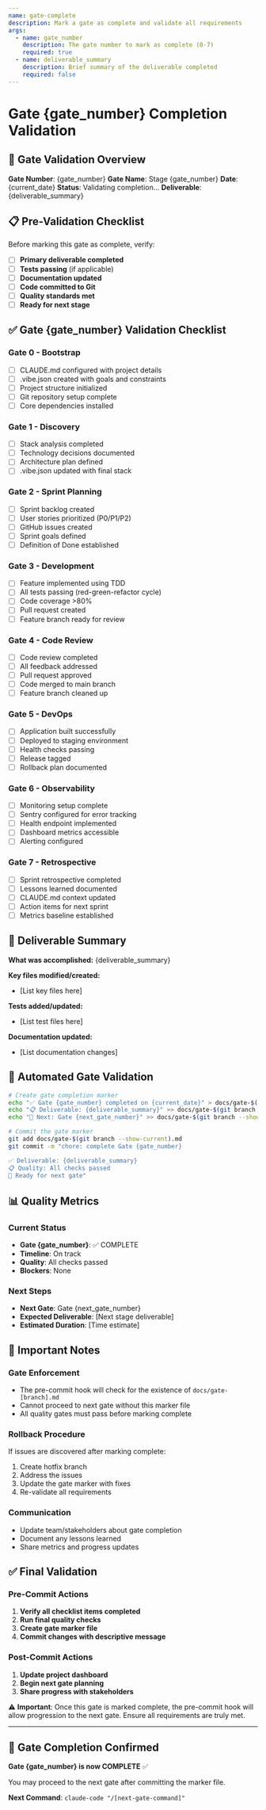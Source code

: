 ```yaml
---
name: gate-complete
description: Mark a gate as complete and validate all requirements
args:
  - name: gate_number
    description: The gate number to mark as complete (0-7)
    required: true
  - name: deliverable_summary
    description: Brief summary of the deliverable completed
    required: false
---
```


# Gate {gate_number} Completion Validation

## 🎯 Gate Validation Overview

**Gate Number**: {gate_number}
**Gate Name**: Stage {gate_number}
**Date**: {current_date}
**Status**: Validating completion...
**Deliverable**: {deliverable_summary}

## 📋 Pre-Validation Checklist

Before marking this gate as complete, verify:

- [ ] **Primary deliverable completed**
- [ ] **Tests passing** (if applicable)
- [ ] **Documentation updated**
- [ ] **Code committed to Git**
- [ ] **Quality standards met**
- [ ] **Ready for next stage**

## ✅ Gate {gate_number} Validation Checklist

### Gate 0 - Bootstrap
- [ ] CLAUDE.md configured with project details
- [ ] .vibe.json created with goals and constraints
- [ ] Project structure initialized
- [ ] Git repository setup complete
- [ ] Core dependencies installed

### Gate 1 - Discovery
- [ ] Stack analysis completed
- [ ] Technology decisions documented
- [ ] Architecture plan defined
- [ ] .vibe.json updated with final stack

### Gate 2 - Sprint Planning
- [ ] Sprint backlog created
- [ ] User stories prioritized (P0/P1/P2)
- [ ] GitHub issues created
- [ ] Sprint goals defined
- [ ] Definition of Done established

### Gate 3 - Development
- [ ] Feature implemented using TDD
- [ ] All tests passing (red-green-refactor cycle)
- [ ] Code coverage >80%
- [ ] Pull request created
- [ ] Feature branch ready for review

### Gate 4 - Code Review
- [ ] Code review completed
- [ ] All feedback addressed
- [ ] Pull request approved
- [ ] Code merged to main branch
- [ ] Feature branch cleaned up

### Gate 5 - DevOps
- [ ] Application built successfully
- [ ] Deployed to staging environment
- [ ] Health checks passing
- [ ] Release tagged
- [ ] Rollback plan documented

### Gate 6 - Observability
- [ ] Monitoring setup complete
- [ ] Sentry configured for error tracking
- [ ] Health endpoint implemented
- [ ] Dashboard metrics accessible
- [ ] Alerting configured

### Gate 7 - Retrospective
- [ ] Sprint retrospective completed
- [ ] Lessons learned documented
- [ ] CLAUDE.md context updated
- [ ] Action items for next sprint
- [ ] Metrics baseline established

## 📝 Deliverable Summary

**What was accomplished:**
{deliverable_summary}

**Key files modified/created:**
- [List key files here]

**Tests added/updated:**
- [List test files here]

**Documentation updated:**
- [List documentation changes]

## 🔧 Automated Gate Validation

```bash
# Create gate completion marker
echo "✅ Gate {gate_number} completed on {current_date}" > docs/gate-$(git branch --show-current).md
echo "📋 Deliverable: {deliverable_summary}" >> docs/gate-$(git branch --show-current).md
echo "🎯 Next: Gate {next_gate_number}" >> docs/gate-$(git branch --show-current).md

# Commit the gate marker
git add docs/gate-$(git branch --show-current).md
git commit -m "chore: complete Gate {gate_number}

✅ Deliverable: {deliverable_summary}
📋 Quality: All checks passed
🎯 Ready for next gate"
```

## 📊 Quality Metrics

### Current Status
- **Gate {gate_number}**: ✅ COMPLETE
- **Timeline**: On track
- **Quality**: All checks passed
- **Blockers**: None

### Next Steps
- **Next Gate**: Gate {next_gate_number}
- **Expected Deliverable**: [Next stage deliverable]
- **Estimated Duration**: [Time estimate]

## 🚨 Important Notes

### Gate Enforcement
- The pre-commit hook will check for the existence of `docs/gate-[branch].md`
- Cannot proceed to next gate without this marker file
- All quality gates must pass before marking complete

### Rollback Procedure
If issues are discovered after marking complete:
1. Create hotfix branch
2. Address the issues
3. Update the gate marker with fixes
4. Re-validate all requirements

### Communication
- Update team/stakeholders about gate completion
- Document any lessons learned
- Share metrics and progress updates

## ✅ Final Validation

### Pre-Commit Actions
1. **Verify all checklist items completed**
2. **Run final quality checks**
3. **Create gate marker file**
4. **Commit changes with descriptive message**

### Post-Commit Actions
1. **Update project dashboard**
2. **Begin next gate planning**
3. **Share progress with stakeholders**

⚠️ **Important**: Once this gate is marked complete, the pre-commit hook will allow progression to the next gate. Ensure all requirements are truly met.

---

## 🎯 Gate Completion Confirmed

**Gate {gate_number} is now COMPLETE** ✅

You may proceed to the next gate after committing the marker file.

**Next Command**: `claude-code "/[next-gate-command]"`
